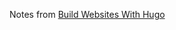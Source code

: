 Notes from [Build Websites With Hugo](https://learning.oreilly.com/library/view/build-websites-with/9781680507904/)

